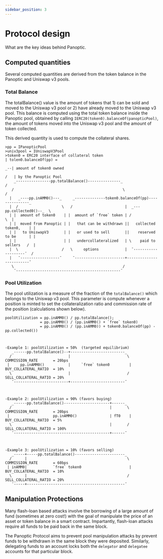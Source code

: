 ```yaml
---
sidebar_position: 3
---
```


# Protocol design
What are the key ideas behind Panoptic.

## Computed quantities 
Several computed quantities are derived from the token balance in the Panoptic and Uniswap v3 pools.

### Total Balance
The totalBalance() value is the amount of tokens that 1) can be sold and moved to the Uniswap v3 pool or 2) have already moved to the Uniswap v3 pool.
This balance is computed using the total token balance inside the Panoptic pool, obtained by calling `IERC20(token0).balanceOf(panopticPool)`, the amount of tokens moved into the Uniswap v3 pool and the amount of token collected.

This derived quantity is used to compute the collateral shares.

```solidity
>pp = IPanopticPool
>univ3pool = IUniswapV3Pool
>token0 = ERC20 interface of collateral token                                | tolen0.balanceOf(pp) =
                                                                          _--| amount of token0 owned
                                                                         /   | by the Panoptic Pool
    _----------------pp.totalBalance()---------------_                  /
   /                                                  \                /
  |   _----pp.inAMM0()---_     _--------------token0.balanceOf(pp)---------------_
  |  /                    \   /                        |  _---pp.collected0()--_  \
  | |  amount of token0    | |  amount of `free` token | /                      \  |
  | |  moved from Panoptic | |   that can be withdrawn ||   collected token0,    | |
  | |   to UniswapV3       | |   or used to sell       ||    reserved to be      | |
  | |                      | |   undercollateralized   | \    paid to sellers   /  |
  |  \                    /   \     options            |  ¯--------------------¯  /
  |   ¯------------------¯     ¯-----------------------+-------------------------¯
   \                                                  /
    ¯------------------------------------------------¯

```

### Pool Utilization
The pool utilization is a measure of the fraction of the `totalBalance()` which belongs to the Uniswap v3 pool.
This parameter is compute whenever a position is minted to set the collateralization ratio and commission rate of the position (calculations shown below).



```solidity
poolUtilization = pp.inAMM0() / pp.totalBalance();
                = pp.inAMM0() / (pp.inAMM0() + `free` token0)
                = pp.inAMM0() / (pp.inAMM0)) + token0.balanceOf(pp) - pp.collected())



-Example 1: poolUtilization = 50%  (targeted equilibrium)
   _------pp.totalBalance()--+-------------------------_
  /                          |                          \   COMMISSION_RATE       = 20bps
 |     pp.inAMM0()           |     `free` token0         |  BUY_COLLATERAL_RATIO  = 10%
  \                          |                          /   SELL_COLLATERAL_RATIO = 20%
   ¯-------------------------+-------------------------¯



-Example 2: poolUtilization = 90% (favors buying)
   _------pp.totalBalance()---------------------+------_
  /                                             |       \   COMMISSION_RATE       = 20bps
 |                    pp.inAMM0()               | fT0    |  BUY_COLLATERAL_RATIO  = 5%
  \                                             |       /   SELL_COLLATERAL_RATIO = 100%
   ¯--------------------------------------------+------¯



-Example 3: poolUtilization = 10% (favors selling)
   _-----+-----pp.totalBalance()-----------------------_
  /      |                                              \   COMMISSION_RATE       = 60bps
 | inAMM0|            `free` token0                      |  BUY_COLLATERAL_RATIO  = 10%
  \      |                                              /   SELL_COLLATERAL_RATIO = 20%
   ¯-----+---------------------------------------------¯

```


## Manipulation Protections
Many flash-loan based attacks involve the borrowing of a large amount of fund (sometimes at zero cost!) with the goal of manipulate the price of an asset or token balance in a smart contract.
Impartantly, flash-loan attacks require all funds to be paid back in the same block.

The Panoptic Protocol aims to prevent pool manipulation attacks by prevent funds to be withdrawn in the same block they were deposited.
Similarly, delegating funds to an account locks both the `delegator` and `delegatee` accounts for that particular block.



